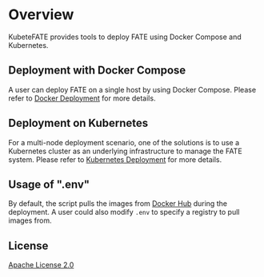 # Overview
KubeteFATE provides tools to deploy FATE using Docker Compose and Kubernetes.

## Deployment with Docker Compose
A user can deploy FATE on a single host by using Docker Compose. Please refer to [Docker Deployment](./docker-deploy/README.md) for more details.

## Deployment on Kubernetes
For a multi-node deployment scenario, one of the solutions is to use a Kubernetes cluster as an underlying infrastructure to manage the FATE system. Please refer to [Kubernetes Deployment](./k8s-deploy/README.md) for more details.

## Usage of ".env"
By default, the script pulls the images from [Docker Hub](https://hub.docker.com/search?q=federatedai&type=image) during the deployment. A user could also modify `.env` to specify a registry to pull images from.

## License
[Apache License 2.0](https://github.com/FederatedAI/FATE/blob/master/LICENSE)

